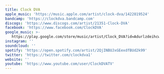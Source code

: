 ```yaml
---
title: Clock DVA
apple_music: 'https://music.apple.com/artist/clock-dva/1422819524'
bandcamp: 'https://clockdva.bandcamp.com'
discogs: 'https://www.discogs.com/artist/21351-Clock-DVA'
facebook: 'https://www.facebook.com/ClockDVA'
google_music: >-
   https://play.google.com/store/music/artist/Clock_DVA?id=Adurlzdeihcwpecaxyyixc5c2im
instagram: ''
soundcloud: ''
spotify: 'https://open.spotify.com/artist/2QjINBUJxGEexdfBUd2k99'
twitter: 'https://twitter.com/clockdva1'
website: ''
youtube: 'https://www.youtube.com/user/ClockDVATV'
---
```

